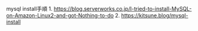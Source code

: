 mysql install手順
1.
https://blog.serverworks.co.jp/I-tried-to-install-MySQL-on-Amazon-Linux2-and-got-Nothing-to-do
2.
https://kitsune.blog/mysql-install
